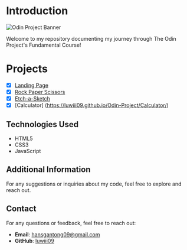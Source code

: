 # Introduction

![Odin Project Banner](https://github.com/luwiii09/Odin-Project/assets/137252669/65e2af6e-171c-4e56-9f0f-f567e66c8962)

Welcome to my repository documenting my journey through The Odin Project's Fundamental Course!

# Projects

- [x] [Landing Page](https://luwiii09.github.io/Odin-Project/LandingPage/)
- [x] [Rock Paper Scissors](https://luwiii09.github.io/Odin-Project/RockPaperScissors/)
- [x] [Etch-a-Sketch](https://luwiii09.github.io/Odin-Project/EtchASketch/)
- [x] [Calculator] (https://luwiii09.github.io/Odin-Project/Calculator/)

## Technologies Used

- HTML5
- CSS3
- JavaScript

## Additional Information

For any suggestions or inquiries about my code, feel free to explore and reach out.

## Contact

For any questions or feedback, feel free to reach out:

- **Email**: [hansgantong09@gmail.com](mailto://hansgantong09@gmail.com)
- **GitHub**: [luwiii09](https://github.com/luwiii09)
